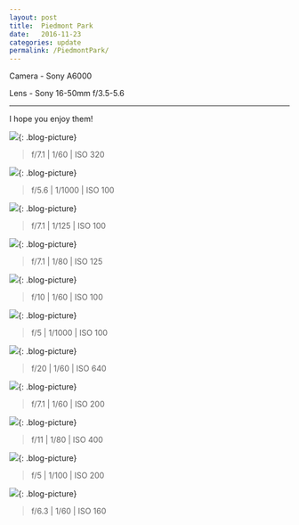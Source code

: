 ```yaml
---
layout: post
title:  Piedmont Park
date:   2016-11-23
categories: update
permalink: /PiedmontPark/
---
```


Camera - Sony A6000

Lens - Sony 16-50mm f/3.5-5.6

* * *

I hope you enjoy them!

![](https://c2.staticflickr.com/6/5588/31039811916_d877ca0eec_b.jpg){: .blog-picture}

>f/7.1 \| 1/60 \| ISO 320


![](https://c2.staticflickr.com/6/5787/30933143142_94ac3f0c8b_b.jpg){: .blog-picture}

>f/5.6 \| 1/1000 \| ISO 100


![](https://c2.staticflickr.com/6/5695/30933174972_6c6b6d66ba_b.jpg){: .blog-picture}

>f/7.1 \| 1/125 \| ISO 100


![](https://c2.staticflickr.com/6/5654/30961366521_a02222a1ec_b.jpg){: .blog-picture}

>f/7.1 \| 1/80 \| ISO 125


![](https://c2.staticflickr.com/6/5661/31039786076_39f1d94af9_b.jpg){: .blog-picture}

>f/10 \| 1/60 \| ISO 100


![](https://c2.staticflickr.com/6/5531/30961328991_9bbe1d64a6_b.jpg){: .blog-picture}

>f/5 \| 1/1000 \| ISO 100


![](https://c2.staticflickr.com/6/5526/31039772866_4c1e0dc51c_b.jpg){: .blog-picture}

>f/20 \| 1/60 \| ISO 640


![](https://c2.staticflickr.com/6/5581/31039806076_0a780d826e_b.jpg){: .blog-picture}

>f/7.1 \| 1/60 \| ISO 200


![](https://c2.staticflickr.com/6/5473/31039779746_8f8340aa0f_b.jpg){: .blog-picture}

>f/11 \| 1/80 \| ISO 400


![](https://c2.staticflickr.com/6/5748/31075544555_17bb7e3421_b.jpg){: .blog-picture}

>f/5 \| 1/100 \| ISO 200


![](https://c2.staticflickr.com/6/5649/31039817046_5657500354_b.jpg){: .blog-picture}

>f/6.3 \| 1/60 \| ISO 160
